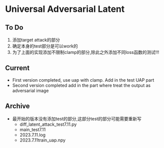 # Universal Adversarial Latent
## To Do
1. 添加target attack的部分
2. 确定本身的test部分是可以work的
3. 为了上面的实现添加不限制clamp的部分,除此之外添加不同loss函数的测试!!!


## Current
-  First version completed, use uap with clamp. Add in the test UAP part
-  Second version completed add in the part where treat the output as adversarial image

## Archive 
- 最开始的版本没有添加test的部分,这部分test的部分可能需要重新写
    - diff_latent_attack_test7.11.py 
    - main_test7.11
    - 2023.7.11.log 
    - 2023.7.11train_uap.npy
   
